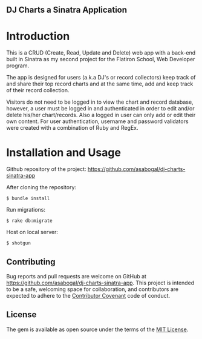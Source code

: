 
## DJ Charts a Sinatra Application


# Introduction

This is a CRUD (Create, Read, Update and Delete) web app with a back-end built in Sinatra as my second project for the Flatiron School, Web Developer program.

The app is designed for users (a.k.a DJ's or record collectors) keep track of and share their top record charts and at the same time, add and keep track of their record collection.

Visitors do not need to be logged in to view the chart and record database, however, a user must be logged in and authenticated in order to edit and/or delete his/her chart/records. Also a logged in user can only add or edit their own content. For user authentication, username and password validators were created with a combination of Ruby and RegEx.


# Installation and Usage

Github repository of the project: https://github.com/asabogal/dj-charts-sinatra-app

After cloning the repository:

`$ bundle install`

Run migrations:

`$ rake db:migrate`

Host on local server:

`$ shotgun`

## Contributing

Bug reports and pull requests are welcome on GitHub at https://github.com/asabogal/dj-charts-sinatra-app. This project is intended to be a safe, welcoming space for collaboration, and contributors are expected to adhere to the [Contributor Covenant](http://contributor-covenant.org) code of conduct.

## License

The gem is available as open source under the terms of the [MIT License](https://opensource.org/licenses/MIT).
